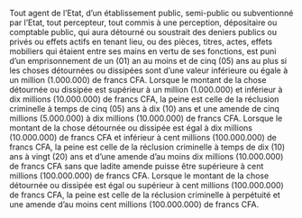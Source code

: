 Tout agent de l’Etat, d’un établissement public, semi-public ou subventionné par l’Etat, tout percepteur, tout commis à une perception, dépositaire ou comptable public, qui aura détourné ou soustrait des deniers publics ou privés ou effets actifs en tenant lieu, ou des pièces, titres, actes, effets mobiliers qui étaient entre ses mains en vertu de ses fonctions, est puni d’un emprisonnement de un (01) an au moins et de cinq (05) ans au plus si les choses détournées ou dissipées sont d’une valeur inférieure ou égale à un million (1.000.000) de francs CFA.
Lorsque le montant de la chose détournée ou dissipée est supérieur à un million (1.000.000) et inférieur à dix millions (10.000.000) de francs CFA, la peine est celle de la réclusion criminelle à temps de cinq (05) ans à dix (10) ans et une amende de cinq millions (5.000.000) à dix millions (10.000.000) de francs CFA.
Lorsque le montant de la chose détournée ou dissipée est égal à dix millions (10.000.000) de francs CFA et inférieur à cent millions (100.000.000) de francs CFA, la peine est celle de la réclusion criminelle à temps de dix (10) ans à vingt (20) ans et d’une amende d’au moins dix millions (10.000.000) de francs CFA sans que ladite amende puisse être supérieure à cent millions (100.000.000) de francs CFA.
Lorsque le montant de la chose détournée ou dissipée est égal ou supérieur à cent millions (100.000.000) de francs CFA, la peine est celle de la réclusion criminelle à perpétuité et une amende d’au moins cent millions (100.000.000) de francs CFA.